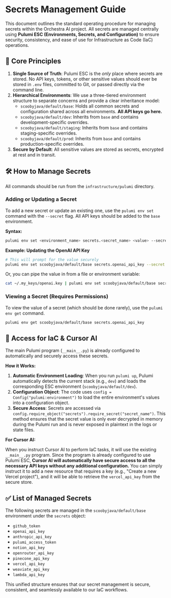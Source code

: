 #  Secrets Management Guide

This document outlines the standard operating procedure for managing secrets within the Orchestra AI project. All secrets are managed centrally using **Pulumi ESC (Environments, Secrets, and Configuration)** to ensure security, consistency, and ease of use for Infrastructure as Code (IaC) operations.

## 🔑 Core Principles

1.  **Single Source of Truth**: Pulumi ESC is the *only* place where secrets are stored. No API keys, tokens, or other sensitive values should ever be stored in `.env` files, committed to Git, or passed directly via the command line.
2.  **Hierarchical Environments**: We use a three-tiered environment structure to separate concerns and provide a clear inheritance model:
    *   `scoobyjava/default/base`: Holds all common secrets and configuration shared across all environments. **All API keys go here.**
    *   `scoobyjava/default/dev`: Inherits from `base` and contains development-specific overrides.
    *   `scoobyjava/default/staging`: Inherits from `base` and contains staging-specific overrides.
    *   `scoobyjava/default/prod`: Inherits from `base` and contains production-specific overrides.
3.  **Secure by Default**: All sensitive values are stored as secrets, encrypted at rest and in transit.

## 🛠️ How to Manage Secrets

All commands should be run from the `infrastructure/pulumi` directory.

### Adding or Updating a Secret

To add a new secret or update an existing one, use the `pulumi env set` command with the `--secret` flag. All API keys should be added to the `base` environment.

**Syntax:**
```bash
pulumi env set <environment_name> secrets.<secret_name> <value> --secret
```

**Example: Updating the OpenAI API Key**
```bash
# This will prompt for the value securely
pulumi env set scoobyjava/default/base secrets.openai_api_key --secret
```
Or, you can pipe the value in from a file or environment variable:
```bash
cat ~/.my_keys/openai.key | pulumi env set scoobyjava/default/base secrets.openai_api_key --secret
```

### Viewing a Secret (Requires Permissions)

To view the value of a secret (which should be done rarely), use the `pulumi env get` command.

```bash
pulumi env get scoobyjava/default/base secrets.openai_api_key
```

## 🤖 Access for IaC & Cursor AI

The main Pulumi program (`__main__.py`) is already configured to automatically and securely access these secrets.

**How it Works:**

1.  **Automatic Environment Loading**: When you run `pulumi up`, Pulumi automatically detects the current stack (e.g., `dev`) and loads the corresponding ESC environment (`scoobyjava/default/dev`).
2.  **Configuration Object**: The code uses `config = Config("pulumi:environment")` to load the entire environment's values into a configuration object.
3.  **Secure Access**: Secrets are accessed via `config.require_object("secrets").require_secret("secret_name")`. This method ensures that the secret value is only ever decrypted in memory during the Pulumi run and is never exposed in plaintext in the logs or state files.

**For Cursor AI:**

When you instruct Cursor AI to perform IaC tasks, it will use the existing `__main__.py` program. Since the program is already configured to use Pulumi ESC, **Cursor AI will automatically have secure access to all the necessary API keys without any additional configuration.** You can simply instruct it to add a new resource that requires a key (e.g., "Create a new Vercel project"), and it will be able to retrieve the `vercel_api_key` from the secure store.

## ✅ List of Managed Secrets

The following secrets are managed in the `scoobyjava/default/base` environment under the `secrets` object:

*   `github_token`
*   `openai_api_key`
*   `anthropic_api_key`
*   `pulumi_access_token`
*   `notion_api_key`
*   `openrouter_api_key`
*   `pinecone_api_key`
*   `vercel_api_key`
*   `weaviate_api_key`
*   `lambda_api_key`

This unified structure ensures that our secret management is secure, consistent, and seamlessly available to our IaC workflows. 